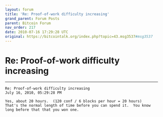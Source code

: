 ```yaml
---
layout: forum
title: 'Re: Proof-of-work difficulty increasing'
grand_parent: Forum Posts
parent: Bitcoin Forum
nav_order: 217
date: 2010-07-16 17:29:28 UTC
original: https://bitcointalk.org/index.php?topic=43.msg3537#msg3537
---
```


# Re: Proof-of-work difficulty increasing

---

```
Re: Proof-of-work difficulty increasing
July 16, 2010, 05:29:28 PM

Yes, about 20 hours.  (120 conf / 6 blocks per hour = 20 hours)  That's the normal length of time before you can spend it.  You know long before that that you won one.
```
